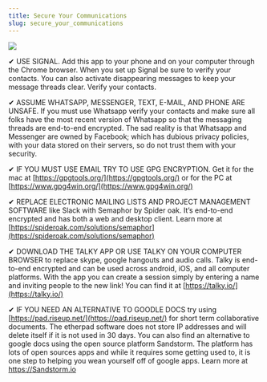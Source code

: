```yaml
---
title: Secure Your Communications
slug: secure_your_communications
---
```


![](/var/www/digitalsecurityforall/user/pages/images/coverchap_8.jpg)




✔ USE SIGNAL. Add this app to your phone and on your computer through the Chrome browser. When you set up Signal be sure to verify your contacts. You can also activate disappearing messages to keep your message threads clear. Verify your contacts.

✔ ASSUME WHATSAPP, MESSENGER, TEXT, E-MAIL, AND PHONE ARE UNSAFE. If you must use Whatsapp verify your contacts and make sure all folks have the most recent version of Whatsapp so that the messaging threads are end-to-end encrypted. The sad reality is that Whatsapp and Messenger are owned by Facebook; which has dubious privacy policies, with your data stored on their servers, so do not trust them with your security. 

✔ IF YOU MUST USE EMAIL TRY TO USE GPG ENCRYPTION. Get it for the mac at [https://gpgtools.org/](https://gpgtools.org/) or for the PC at [https://www.gpg4win.org/](https://www.gpg4win.org/)

✔ REPLACE ELECTRONIC MAILING LISTS AND PROJECT MANAGEMENT SOFTWARE like Slack with Semaphor by Spider oak. It’s end-to-end encrypted and has both a web and desktop client. Learn more at [https://spideroak.com/solutions/semaphor](https://spideroak.com/solutions/semaphor)



✔ DOWNLOAD THE TALKY APP OR USE TALKY ON YOUR COMPUTER BROWSER to replace skype, google hangouts and audio calls. Talky is end-to-end encrypted and can be used across android, iOS, and all computer platforms. With the app you can create a session simply by entering a name and inviting people to the new link! You can find it at [https://talky.io/](https://talky.io/)

✔ IF YOU NEED AN ALTERNATIVE TO GOODLE DOCS try using [https://pad.riseup.net/](https://pad.riseup.net/) for short term collaborative documents. The etherpad software does not store IP addresses and will delete itself if it is not used in 30 days. You can also find an alternative to google docs using the open source platform Sandstorm. The platform has lots of open sources apps and while it requires some getting used to, it is one step to helping you wean yourself off of google apps. Learn more at https://Sandstorm.io